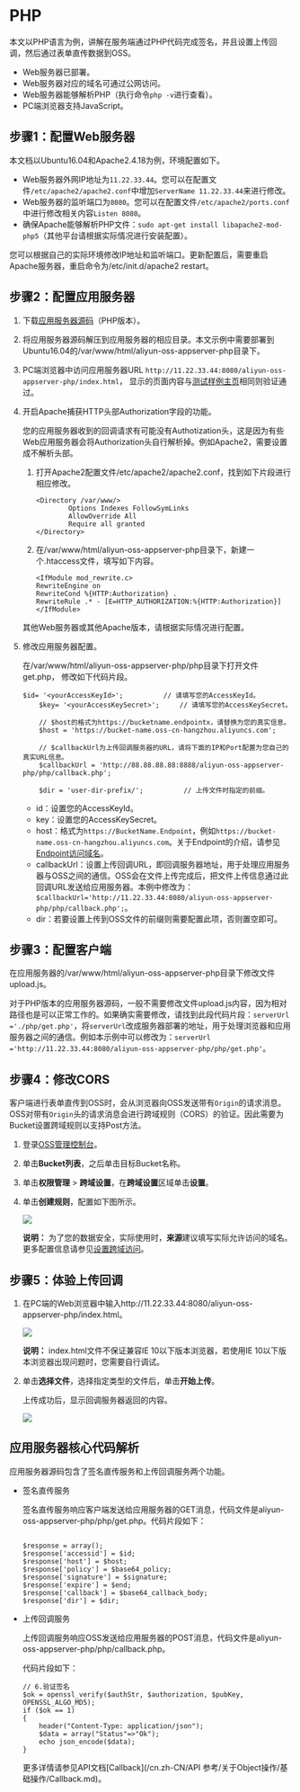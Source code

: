 # PHP

本文以PHP语言为例，讲解在服务端通过PHP代码完成签名，并且设置上传回调，然后通过表单直传数据到OSS。

-   Web服务器已部署。
-   Web服务器对应的域名可通过公网访问。
-   Web服务器能够解析PHP（执行命令`php -v`进行查看）。
-   PC端浏览器支持JavaScript。

## 步骤1：配置Web服务器

本文档以Ubuntu16.04和Apache2.4.18为例，环境配置如下。

-   Web服务器外网IP地址为`11.22.33.44`。您可以在配置文件`/etc/apache2/apache2.conf`中增加`ServerName 11.22.33.44`来进行修改。
-   Web服务器的监听端口为`8080`。您可以在配置文件`/etc/apache2/ports.conf`中进行修改相关内容`Listen 8080`。
-   确保Apache能够解析PHP文件：`sudo apt-get install libapache2-mod-php5`（其他平台请根据实际情况进行安装配置）。

您可以根据自己的实际环境修改IP地址和监听端口。更新配置后，需要重启Apache服务器，重启命令为/etc/init.d/apache2 restart。

## 步骤2：配置应用服务器

1.  下载[应用服务器源码](https://gosspublic.alicdn.com/doc/91771/aliyun-oss-appserver-php-master-new.rar)（PHP版本）。

2.  将应用服务器源码解压到应用服务器的相应目录。本文示例中需要部署到Ubuntu16.04的/var/www/html/aliyun-oss-appserver-php目录下。

3.  PC端浏览器中访问应用服务器URL `http://11.22.33.44:8080/aliyun-oss-appserver-php/index.html`， 显示的页面内容与[测试样例主页](http://oss-demo.aliyuncs.com/oss-h5-upload-js-php-callback/index.html?spm=a2c4g.11186623.2.19.63f561e4APLM8H)相同则验证通过。

4.  开启Apache捕获HTTP头部Authorization字段的功能。

    您的应用服务器收到的回调请求有可能没有Authotization头，这是因为有些Web应用服务器会将Authorization头自行解析掉。例如Apache2，需要设置成不解析头部。

    1.  打开Apache2配置文件/etc/apache2/apache2.conf，找到如下片段进行相应修改。

        ```
        <Directory /var/www/>
                Options Indexes FollowSymLinks
                AllowOverride All
                Require all granted
        </Directory>
        ```

    2.  在/var/www/html/aliyun-oss-appserver-php目录下，新建一个.htaccess文件，填写如下内容。

        ```
        <IfModule mod_rewrite.c>
        RewriteEngine on
        RewriteCond %{HTTP:Authorization} .
        RewriteRule .* - [E=HTTP_AUTHORIZATION:%{HTTP:Authorization}]
        </IfModule>
        ```

    其他Web服务器或其他Apache版本，请根据实际情况进行配置。

5.  修改应用服务器配置。

    在/var/www/html/aliyun-oss-appserver-php/php目录下打开文件get.php， 修改如下代码片段。

    ```
    $id= '<yourAccessKeyId>';          // 请填写您的AccessKeyId。
        $key= '<yourAccessKeySecret>';     // 请填写您的AccessKeySecret。
    
        // $host的格式为https://bucketname.endpointx，请替换为您的真实信息。
        $host = 'https://bucket-name.oss-cn-hangzhou.aliyuncs.com';  
    
        // $callbackUrl为上传回调服务器的URL，请将下面的IP和Port配置为您自己的真实URL信息。
        $callbackUrl = 'http://88.88.88.88:8888/aliyun-oss-appserver-php/php/callback.php';
    
        $dir = 'user-dir-prefix/';          // 上传文件时指定的前缀。
    ```

    -   id：设置您的AccessKeyId。
    -   key：设置您的AccessKeySecret。
    -   host：格式为`https://BucketName.Endpoint`，例如`https://bucket-name.oss-cn-hangzhou.aliyuncs.com`。关于Endpoint的介绍，请参见[Endpoint访问域名](/cn.zh-CN/开发指南/基本概念.md)。
    -   callbackUrl：设置上传回调URL，即回调服务器地址，用于处理应用服务器与OSS之间的通信。OSS会在文件上传完成后，把文件上传信息通过此回调URL发送给应用服务器。本例中修改为：`$callbackUrl='http://11.22.33.44:8080/aliyun-oss-appserver-php/php/callback.php';`。
    -   dir：若要设置上传到OSS文件的前缀则需要配置此项，否则置空即可。

## 步骤3：配置客户端

在应用服务器的/var/www/html/aliyun-oss-appserver-php目录下修改文件upload.js。

对于PHP版本的应用服务器源码，一般不需要修改文件upload.js内容，因为相对路径也是可以正常工作的。如果确实需要修改，请找到此段代码片段：`serverUrl ='./php/get.php'`，将`serverUrl`改成服务器部署的地址，用于处理浏览器和应用服务器之间的通信。例如本示例中可以修改为：`serverUrl ='http://11.22.33.44:8080/aliyun-oss-appserver-php/php/get.php'`。

## 步骤4：修改CORS

客户端进行表单直传到OSS时，会从浏览器向OSS发送带有`Origin`的请求消息。OSS对带有`Origin`头的请求消息会进行跨域规则（CORS）的验证。因此需要为Bucket设置跨域规则以支持Post方法。

1.  登录[OSS管理控制台](https://oss.console.aliyun.com/)。

2.  单击**Bucket列表**，之后单击目标Bucket名称。

3.  单击**权限管理** \> **跨域设置**，在**跨域设置**区域单击**设置**。

4.  单击**创建规则**，配置如下图所示。

    ![](https://static-aliyun-doc.oss-accelerate.aliyuncs.com/assets/img/zh-CN/9354449951/p12308.png)

    **说明：** 为了您的数据安全，实际使用时，**来源**建议填写实际允许访问的域名。更多配置信息请参见[设置跨域访问](/cn.zh-CN/控制台用户指南/存储空间管理/权限管理/设置跨域访问.md)。


## 步骤5：体验上传回调

1.  在PC端的Web浏览器中输入http://11.22.33.44:8080/aliyun-oss-appserver-php/index.html。

    ![](https://static-aliyun-doc.oss-accelerate.aliyuncs.com/assets/img/zh-CN/3423029951/p12306.png)

    **说明：** index.html文件不保证兼容IE 10以下版本浏览器，若使用IE 10以下版本浏览器出现问题时，您需要自行调试。

2.  单击**选择文件**，选择指定类型的文件后，单击**开始上传**。

    上传成功后，显示回调服务器返回的内容。

    ![](https://static-aliyun-doc.oss-accelerate.aliyuncs.com/assets/img/zh-CN/3423029951/p12309.png)


## 应用服务器核心代码解析

应用服务器源码包含了签名直传服务和上传回调服务两个功能。

-   签名直传服务

    签名直传服务响应客户端发送给应用服务器的GET消息，代码文件是aliyun-oss-appserver-php/php/get.php。代码片段如下：

    ```
    
    $response = array();
    $response['accessid'] = $id;
    $response['host'] = $host;
    $response['policy'] = $base64_policy;
    $response['signature'] = $signature;
    $response['expire'] = $end;
    $response['callback'] = $base64_callback_body;
    $response['dir'] = $dir; 
    ```

-   上传回调服务

    上传回调服务响应OSS发送给应用服务器的POST消息，代码文件是aliyun-oss-appserver-php/php/callback.php。

    代码片段如下：

    ```
    // 6.验证签名
    $ok = openssl_verify($authStr, $authorization, $pubKey, OPENSSL_ALGO_MD5);
    if ($ok == 1)
    {
        header("Content-Type: application/json");
        $data = array("Status"=>"Ok");
        echo json_encode($data);
    }
    ```

    更多详情请参见API文档[Callback](/cn.zh-CN/API 参考/关于Object操作/基础操作/Callback.md)。


